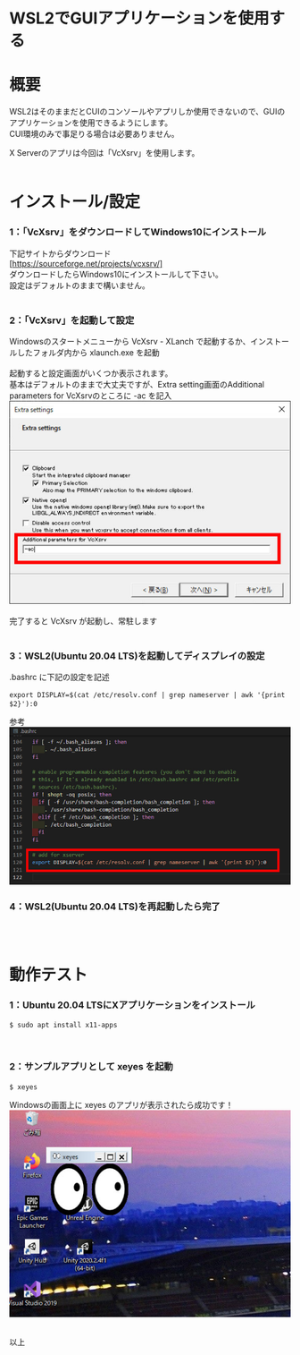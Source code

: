 # WSL2でGUIアプリケーションを使用する

# 概要  

WSL2はそのままだとCUIのコンソールやアプリしか使用できないので、GUIのアプリケーションを使用できるようにします。  
CUI環境のみで事足りる場合は必要ありません。  

X Serverのアプリは今回は「VcXsrv」を使用します。  
<br />

# インストール/設定

### 1：「VcXsrv」をダウンロードしてWindows10にインストール  
下記サイトからダウンロード  
[https://sourceforge.net/projects/vcxsrv/]  
ダウンロードしたらWindows10にインストールして下さい。  
設定はデフォルトのままで構いません。  
<br />

### 2：「VcXsrv」を起動して設定  
Windowsのスタートメニューから VcXsrv - XLanch で起動するか、インストールしたフォルダ内から xlaunch.exe を起動  
<br />
起動すると設定画面がいくつか表示されます。  
基本はデフォルトのままで大丈夫ですが、Extra setting画面のAdditional parameters for VcXsrvのところに -ac を記入  
![Extra setting](image/01.jpg "Extra setting")   
<br />
完了すると VcXsrv が起動し、常駐します  
<br />

### 3：WSL2(Ubuntu 20.04 LTS)を起動してディスプレイの設定  
.bashrc に下記の設定を記述  
```
export DISPLAY=$(cat /etc/resolv.conf | grep nameserver | awk '{print $2}'):0
```
参考  
![.bashrc参考](image/02.jpg ".bashrc参考")   

### 4：WSL2(Ubuntu 20.04 LTS)を再起動したら完了
<br />
<br />

# 動作テスト

### 1：Ubuntu 20.04 LTSにXアプリケーションをインストール

```
$ sudo apt install x11-apps
```
<br />

### 2：サンプルアプリとして xeyes を起動
```
$ xeyes
```
Windowsの画面上に xeyes のアプリが表示されたら成功です！  
![xeyes](image/03.jpg "xeyes")   

<br />
以上
<br />
<br />
